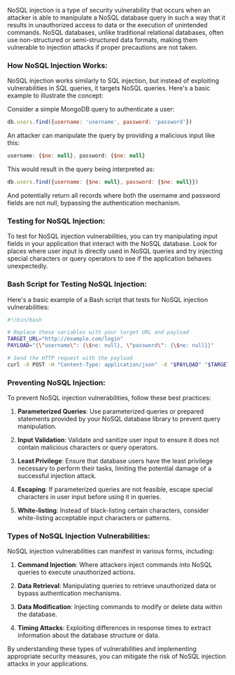 NoSQL injection is a type of security vulnerability that occurs when an attacker is able to manipulate a NoSQL database query in such a way that it results in unauthorized access to data or the execution of unintended commands. NoSQL databases, unlike traditional relational databases, often use non-structured or semi-structured data formats, making them vulnerable to injection attacks if proper precautions are not taken.

### How NoSQL Injection Works:

NoSQL injection works similarly to SQL injection, but instead of exploiting vulnerabilities in SQL queries, it targets NoSQL queries. Here's a basic example to illustrate the concept:

Consider a simple MongoDB query to authenticate a user:

```javascript
db.users.find({username: 'username', password: 'password'})
```

An attacker can manipulate the query by providing a malicious input like this:

```javascript
username: {$ne: null}, password: {$ne: null}
```

This would result in the query being interpreted as:

```javascript
db.users.find({username: {$ne: null}, password: {$ne: null}})
```

And potentially return all records where both the username and password fields are not null, bypassing the authentication mechanism.

### Testing for NoSQL Injection:

To test for NoSQL injection vulnerabilities, you can try manipulating input fields in your application that interact with the NoSQL database. Look for places where user input is directly used in NoSQL queries and try injecting special characters or query operators to see if the application behaves unexpectedly.

### Bash Script for Testing NoSQL Injection:

Here's a basic example of a Bash script that tests for NoSQL injection vulnerabilities:

```bash
#!/bin/bash

# Replace these variables with your target URL and payload
TARGET_URL="http://example.com/login"
PAYLOAD="{\"username\": {\$ne: null}, \"password\": {\$ne: null}}"

# Send the HTTP request with the payload
curl -X POST -H "Content-Type: application/json" -d "$PAYLOAD" "$TARGET_URL"
```

### Preventing NoSQL Injection:

To prevent NoSQL injection vulnerabilities, follow these best practices:

1. **Parameterized Queries**: Use parameterized queries or prepared statements provided by your NoSQL database library to prevent query manipulation.
   
2. **Input Validation**: Validate and sanitize user input to ensure it does not contain malicious characters or query operators.

3. **Least Privilege**: Ensure that database users have the least privilege necessary to perform their tasks, limiting the potential damage of a successful injection attack.

4. **Escaping**: If parameterized queries are not feasible, escape special characters in user input before using it in queries.

5. **White-listing**: Instead of black-listing certain characters, consider white-listing acceptable input characters or patterns.

### Types of NoSQL Injection Vulnerabilities:

NoSQL injection vulnerabilities can manifest in various forms, including:

1. **Command Injection**: Where attackers inject commands into NoSQL queries to execute unauthorized actions.
   
2. **Data Retrieval**: Manipulating queries to retrieve unauthorized data or bypass authentication mechanisms.

3. **Data Modification**: Injecting commands to modify or delete data within the database.

4. **Timing Attacks**: Exploiting differences in response times to extract information about the database structure or data.

By understanding these types of vulnerabilities and implementing appropriate security measures, you can mitigate the risk of NoSQL injection attacks in your applications.
